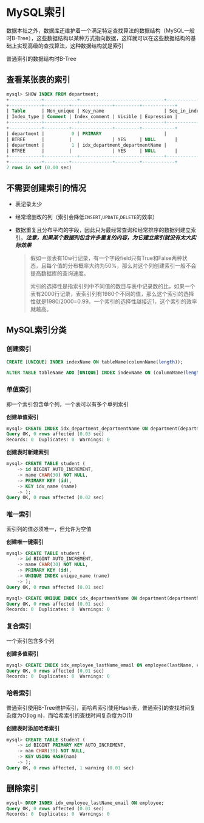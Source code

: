 # MySQL索引

数据本社之外，数据库还维护着一个满足特定查找算法的数据结构（MySQL一般时B-Tree），这些数据结构以某种方式指向数据，这样就可以在这些数据结构的基础上实现高级的查找算法，这种数据结构就是索引

普通索引的数据结构时B-Tree



## 查看某张表的索引

```sql
mysql> SHOW INDEX FROM department;
+------------+------------+-------------------------------+--------------+----------------+-----------+-------------+----------+--------+------
+------------+---------+---------------+---------+------------+
| Table      | Non_unique | Key_name                      | Seq_in_index | Column_name    | Collation | Cardinality | Sub_part | Packed | Null 
| Index_type | Comment | Index_comment | Visible | Expression |
+------------+------------+-------------------------------+--------------+----------------+-----------+-------------+----------+--------+------
+------------+---------+---------------+---------+------------+
| department |          0 | PRIMARY                       |            1 | id             | A         |           0 |     NULL |   NULL |      
| BTREE      |         |               | YES     | NULL       |
| department |          1 | idx_department_departmentName |            1 | departmentName | A         |           0 |     NULL |   NULL | YES  
| BTREE      |         |               | YES     | NULL       |
+------------+------------+-------------------------------+--------------+----------------+-----------+-------------+----------+--------+------
+------------+---------+---------------+---------+------------+
2 rows in set (0.00 sec)

```



## 不需要创建索引的情况

* 表记录太少

* 经常增删改的列（索引会降低`INSERT`,`UPDATE`,`DELETE`的效率）

* 数据重复且分布平均的字段，因此只为最经常查询和经常排序的数据列建立索引。***注意，如果某个数据列包含许多重复的内容，为它建立索引就没有太大实际效果***

  > 假如一张表有10w行记录，有一个字段field只有True和False两种状态，且每个值的分布概率大约为50%，那么对这个列创建索引一般不会提高数据库的查询速度。
  >
  > 索引的选择性是指索引列中不同值的数目与表中记录数的比，如果一个表有2000行记录，表索引列有1980个不同的值，那么这个索引的选择性就是1980/2000=0.99。一个索引的选择性越接近1，这个索引的效率就越高。



## MySQL索引分类

### 创建索引

```sql
CREATE [UNIQUE] INDEX indexName ON tableName(columnName(length));
```

```sql
ALTER TABLE tableName ADD [UNIQUE] INDEX indexName ON (columnName(length));
```



### 单值索引

即一个索引包含单个列，一个表可以有多个单列索引

**创建单值索引**

```sql
mysql> CREATE INDEX idx_department_departmentName ON department(departmentName);
Query OK, 0 rows affected (0.03 sec)
Records: 0  Duplicates: 0  Warnings: 0

```

**创建表时新建索引**

```sql
mysql> CREATE TABLE student (
    -> id BIGINT AUTO_INCREMENT,
    -> name CHAR(30) NOT NULL,
    -> PRIMARY KEY (id),
    -> KEY idx_name (name)
    -> );
Query OK, 0 rows affected (0.02 sec)

```



### 唯一索引

索引列的值必须唯一，但允许为空值

**创建唯一键索引**

```sql
mysql> CREATE TABLE student (
    -> id BIGINT AUTO_INCREMENT,
    -> name CHAR(30) NOT NULL,
    -> PRIMARY KEY (id),
    -> UNIQUE INDEX unique_name (name)
    -> );
Query OK, 0 rows affected (0.01 sec)

```

```sql
mysql> CREATE UNIQUE INDEX idx_departmentName ON department(departmentName);
Query OK, 0 rows affected (0.01 sec)
Records: 0  Duplicates: 0  Warnings: 0

```



### 复合索引

一个索引包含多个列

**创建多值索引**

```sql
mysql> CREATE INDEX idx_employee_lastName_email ON employee(lastName, email);
Query OK, 0 rows affected (0.01 sec)
Records: 0  Duplicates: 0  Warnings: 0

```



### 哈希索引

普通索引使用B-Tree维护索引，而哈希索引使用Hash表，普通索引的查找时间复杂度为O(log n)，而哈希索引的查找时间复杂度为O(1)

**创建表时添加哈希索引**

```sql
mysql> CREATE TABLE student (
    -> id BIGINT PRIMARY KEY AUTO_INCREMENT,
    -> nam CHAR(30) NOT NULL,
    -> KEY USING HASH(nam)
    -> );
Query OK, 0 rows affected, 1 warning (0.01 sec)

```





## 删除索引

```sql
mysql> DROP INDEX idx_employee_lastName_email ON employee;
Query OK, 0 rows affected (0.01 sec)
Records: 0  Duplicates: 0  Warnings: 0

```

